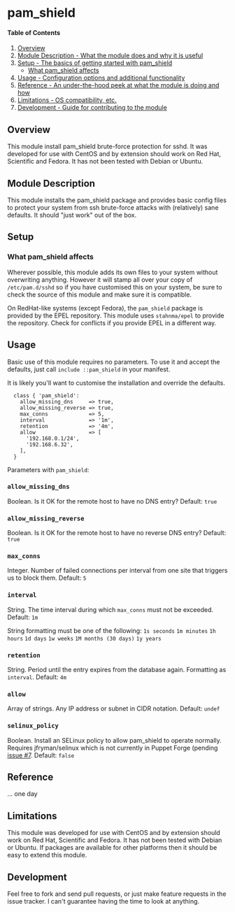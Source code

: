 # pam_shield

#### Table of Contents

1. [Overview](#overview)
2. [Module Description - What the module does and why it is useful](#module-description)
3. [Setup - The basics of getting started with pam_shield](#setup)
    * [What pam_shield affects](#what-pam_shield-affects)
4. [Usage - Configuration options and additional functionality](#usage)
5. [Reference - An under-the-hood peek at what the module is doing and how](#reference)
5. [Limitations - OS compatibility, etc.](#limitations)
6. [Development - Guide for contributing to the module](#development)

## Overview

This module install pam_shield brute-force protection for sshd. It was developed for
use with CentOS and by extension should work on Red Hat, Scientific and Fedora. It has
not been tested with Debian or Ubuntu.

## Module Description

This module installs the pam_shield package and provides basic config files
to protect your system from ssh brute-force attacks with (relatively) sane
defaults. It should "just work" out of the box.

## Setup

### What pam_shield affects

Wherever possible, this module adds its own files to your system without overwriting
anything. However it will stamp all over your copy of `/etc/pam.d/sshd` so if you
have customised this on your system, be sure to check the source of this module and
make sure it is compatible.

On RedHat-like systems (except Fedora), the `pam_shield` package is provided by the
EPEL repository. This module uses `stahnma/epel` to provide the repository. Check for
conflicts if you provide EPEL in a different way.

## Usage

Basic use of this module requires no parameters. To use it and accept the defaults,
just call `include ::pam_shield` in your manifest.

It is likely you'll want to customise the installation and override the defaults.

```puppet
  class { 'pam_shield':
    allow_missing_dns     => true,
    allow_missing_reverse => true,
    max_conns             => 5,
    interval              => '1m',
    retention             => '4m',
    allow                 => [
      '192.168.0.1/24',
      '192.168.6.32',
    ],
  }
```

Parameters with `pam_shield`:

### `allow_missing_dns` ###
Boolean. Is it OK for the remote host to have no DNS entry? Default: `true`

### `allow_missing_reverse` ###
Boolean. Is it OK for the remote host to have no reverse DNS entry? Default: `true`

### `max_conns` ###
Integer. Number of failed connections per interval from one site that triggers us to block them. Default: `5`

### `interval` ###
String. The time interval during which `max_conns` must not be exceeded. Default: `1m`

String formatting must be one of the following:
`1s seconds`
`1m minutes`
`1h hours`
`1d days`
`1w weeks`
`1M months (30 days)`
`1y years`

### `retention` ###
String. Period until the entry expires from the database again. Formatting as `interval`. Default: `4m`

### `allow` ###
Array of strings. Any IP address or subnet in CIDR notation. Default: `undef`

### `selinux_policy` ###
Boolean. Install an SELinux policy to allow pam_shield to operate normally. Requires jfryman/selinux which
is not currently in Puppet Forge (pending [issue #7](https://github.com/jfryman/puppet-selinux/issues/7).
Default: `false`

## Reference

... one day

## Limitations

This module was developed for use with CentOS and by extension should work on
Red Hat, Scientific and Fedora. It has not been tested with Debian or Ubuntu.
If packages are available for other platforms then it should be easy to extend
this module.

## Development

Feel free to fork and send pull requests, or just make feature requests in the
issue tracker. I can't guarantee having the time to look at anything.
